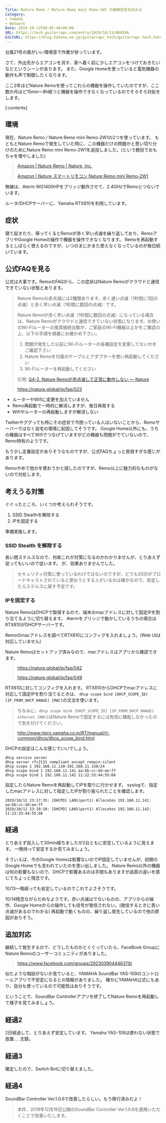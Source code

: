 ```yaml
---
Title: Nature Remo / Nature Remo mini Remo-2W1 の接続安定を試みる
Category:
- Yamaha
- Network
Date: 2019-10-13T00:05:46+09:00
URL: https://tech.guitarrapc.com/entry/2019/10/13/000546
EditURL: https://blog.hatena.ne.jp/guitarrapc_tech/guitarrapc-tech.hatenablog.com/atom/entry/26006613448551571
---
```


台風21号の風がいい環境音で作業が捗っています。

さて、外出先からエアコンを消す、家へ着く前に少しエアコンをつけておきたいなどというシーンがあります。
また、Google Homeを使っていると電気機器の動作も声で制御したくなります。

ここ2年ほどNature Remoを使ってこれらの機器を操作していたのですが、ここ数か月ほど15min～8h経つと機器を操作できなくなっているのでそろそろ対処をします。

[:contents]

## 環境

現在、Nature Remo / Nature Remo mini Remo-2W1の2つを使っています。 もともとNature Remoで発生していた時に、この機器だけの問題かと思い切り分けのためにNature Remo mini Remo-2W1を追加しました。(という題目でおもちゃを増やしました)

> [Amazon \| Nature Remo \| Nature, Inc\.](https://www.amazon.co.jp/Nature-Inc-Remo-01-Remo/dp/B06XCQFP96)
>
> [Amazon \| Nature スマートリモコン Nature Remo mini Remo\-2W1](https://www.amazon.co.jp/Nature-Remo-mini-%E5%AE%B6%E9%9B%BB%E3%82%B3%E3%83%B3%E3%83%88%E3%83%AD-%E3%83%A9-REMO2W1/dp/B07CWNLHJ8)

無線は、Aterm WG1400HPをブリッジ動作させて、2.4GHzでRemoとつないでいます。

ルータ/DHCPサーバーに、Yamaha RTX810を利用しています。

## 症状

寝て起きたり、帰ってくるとRemoが赤く早い点滅を繰り返しており、RemoアプリやGoogle Homeの操作で機器を操作できなくなります。
Remoを再起動するとしばらく使えるのですが、いつのまにかまた使えなくなっているのが毎日続いています。

## 公式FAQを見る

公式は大事です。RemoのFAQから、この症状はNature Remoがクラウドと通信できていない状態とあります。

> Nature Remoの赤点滅には2種類あります。赤く遅い点滅（1秒間に1回の点滅）と赤く早い点滅（1秒間に数回の点滅）です。
>
> Nature Remoが赤く早い点滅（1秒間に数回の点滅）になっている場合は、Nature Remoがクラウドと通信できていない状態になります。お使いのWi-Fiルーターの推奨接続台数が、ご家庭のWi-Fi機器以上かをご確認の上、以下の手順を順番にお確かめ下さい。
>
>
> 1. 問題が発生した以前にWi-Fiルーターの各種設定を変更してないかをご確認下さい
> 2. Nature Remoを付属のケーブルとアダプターを使い再起動してください
> 3. Wi-Fiルーターを再起動してください
>
> 引用: [Q4\-2\. Nature Remoが赤点滅して正常に動作しない — Nature](https://nature.global/jp/faq/023)

> https://nature.global/jp/faq/023

* ルーターやWifiに変更を加えていません
* Remo再起動で一時的に解消しますが、毎日再発する
* Wifiやルーターの再起動しますが解消しない

Twitterやググっても特にその症状で今困っている人はいないことから、Remoサーバーではなく自宅の環境に起因してそうです。
Google Home以外にも、うちの機器はすべてWifiでつなげていますがどの機器も問題がでていないので、Remo特有のようです。

もう少し定番設定がありそうなものですが、公式FAQちょっと貧弱すぎな感じがあります。

Remoやめて他のを使おうかと探したのですが、Remo以上に魅力的なものがないので対処します。


## 考えうる対策

ぐぐったところ、いくつか考えられそうです。

1. SSID Stealthを解除する
1. IPを固定する

準備実施します。

### SSID Stealth を解除する

長い間ステルスなので、何故これが対策になるのかわかりませんが、とりあえず従ってもいいので従います。
が、効果ありませんでした。

> セキュリティ対策に使っているわけではないのですが、どうもSSIDがブロードキャストされていると使おうとする人がいるのは確かなので、安定したらステルスに戻す予定です。

### IPを固定する

Nature RemoはDHCPで取得するので、端末のmacアドレスに対して固定IPを割り当てるように切り替えます。
Atermをブリッジで動かしているうちの場合はRTX810がDHCPサーバーです。

Remoのmacアドレスを調べてRTX810にコンフィグを入れましょう。(Web UIは対応していません)

Nature Remoはセットアップ済みなので、macアドレスはアプリから確認できます。

> https://nature.global/jp/faq/042

> https://nature.global/jp/faq/049

RTX810に対してコンフィグを入れます。
RTX810からDHCPでmacアドレスに対応して固定IPを割り当てるときは、 `dhcp scope bind [DHCP_SCOPE_ID] [IP_FROM_DHCP_RANGE] [MAC]`の文法を使います。

> ちなみに、`dhcp scope bind [DHCP_SCOPE_ID] [IP_FROM_DHCP_RANGE] ethernet [MAC]`はNature Remoで固定するには有効に機能しなかったので気を付けてください。

> http://www.rtpro.yamaha.co.jp/RT/manual/rt-common/dhcp/dhcp_scope_bind.html

DHCPの設定はこんな感じでいいでしょう。

```
dhcp service server
dhcp server rfc2131 compliant except remain-silent
dhcp scope 1 192.168.11.110-192.168.11.150/24
dhcp scope bind 1 192.168.11.141 aa:bb:cc:dd:ee:ff
dhcp scope bind 1 192.168.11.142 11:22:33:44:55:66
```

設定したらNature Remoを再起動してIPを取りに行かせます。
syslogで、指定したmacアドレスに対して指定したIPが割り振られたことを確認します。

```
2019/10/12 23:17:35: [DHCPD] LAN1(port1) Allocates 192.168.11.141: aa:bb:cc:dd:ee:ff
2019/10/12 23:18:10: [DHCPD] LAN1(port1) Allocates 192.168.11.142: 11:22:33:44:55:66
```

## 経過

とりあえず投入して30min経ちましたが2台ともに安定しているように見えます。
一晩待って安定するか見てみましょう。

そういえば、今のGoogle Homeは影響ないのでIP固定していませんが、初期のGoogle Homeでも言われていたのを思い出しました。
Nature Remo以外の機器は何の影響もないので、DHCPで影響あるのは手間もありますが品質の違いを感じてちょっと残念です。

10/13一晩経っても安定しているのでこれでよさそうです。

10/14残念ながらだめなようです。赤い点滅はでないものの、アプリからの操作、Google Homeからの操作しても信号が発信されない。(発信するときに青い点滅があるのでわかる) 再起動で動くものの、繰り返し発生しているので他の原因がありそう。

## 追加対応

継続して発生するので、どうしたものかとぐぐっていたら、FaceBook GroupにNature Remoのユーザーコミュニティがありました。

> https://www.facebook.com/groups/292303904446379/

似たような相談がないか見ていると、YAMAHA SoundBar YAS-109のコントロールアプリで不安定になるとの情報がありました。
確かにYAMAHA公式にもあり、自分も使っているので可能性はありそうです。

ということで、SoundBar Controllerアプリを終了してNature Remoを再起動して様子を見てみましょう。

## 経過2

2日経過して、とりあえず安定しています。
Yamaha YAS-109は使わない状態で放置.... 文鎮。

## 経過3

確定したので、Switch Botに切り替えました。

## 経過4

SoundBar Controller Ver.1.0.6で改善したらしい。もう移行済みだよ！

> 本件、2019年12月18日公開のSoundBar Controller Ver.1.0.6を適用いただくことで改善いたします。
